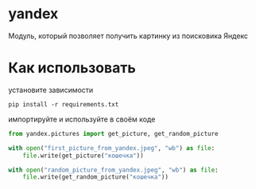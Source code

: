 # yandex
Модуль, который позволяет получить картинку из поисковика Яндекс

# Как использовать
установите зависимости
```commandline
pip install -r requirements.txt
```
импортируйте и используйте в своём коде
```python
from yandex.pictures import get_picture, get_random_picture

with open("first_picture_from_yandex.jpeg", "wb") as file:
    file.write(get_picture("кошечка"))

with open("random_picture_from_yandex.jpeg", "wb") as file:
    file.write(get_random_picture("кошечка"))
```


